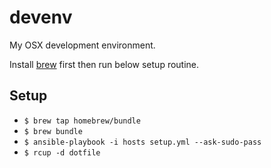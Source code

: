 # devenv

My OSX development environment.

Install [brew](http://brew.sh) first then run below setup routine.
 
## Setup

 * `$ brew tap homebrew/bundle`
 * `$ brew bundle`
 * `$ ansible-playbook -i hosts setup.yml --ask-sudo-pass`
 * `$ rcup -d dotfile`
 
 

